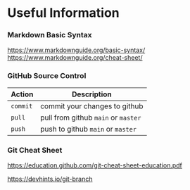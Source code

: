 # Useful Information


### Markdown Basic Syntax
https://www.markdownguide.org/basic-syntax/
https://www.markdownguide.org/cheat-sheet/

### GitHub Source Control
| Action | Description |
| - | - |
| `commit` | commit your changes to github |
| `pull` | pull from github `main` or `master` |
| `push` | push to github `main` or `master` |

### Git Cheat Sheet

https://education.github.com/git-cheat-sheet-education.pdf

https://devhints.io/git-branch
